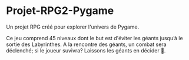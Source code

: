 # Projet-RPG2-Pygame
Un projet RPG créé pour explorer l'univers de Pygame.

Ce jeu comprend 45 niveaux dont le but est d'éviter les géants jusqu’à le sortie des Labyrinthes.
A la rencontre des géants, un combat sera déclenché; si le joueur suvivra? Laissons les géants en décider 🥲.
